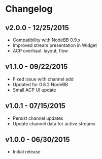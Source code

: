 # Changelog

## v2.0.0 - 12/25/2015

- Compatibility with NodeBB 0.9.x
- Improved stream presentation in Widget
- ACP overhaul: layout, flow

## v1.1.0 - 09/22/2015

- Fixed issue with channel add
- Updated for 0.8.2 NodeBB
- Small ACP UI update

## v1.0.1 - 07/15/2015

- Persist channel updates
- Update channel data for active streams

## v1.0.0 - 06/30/2015

- Initial release